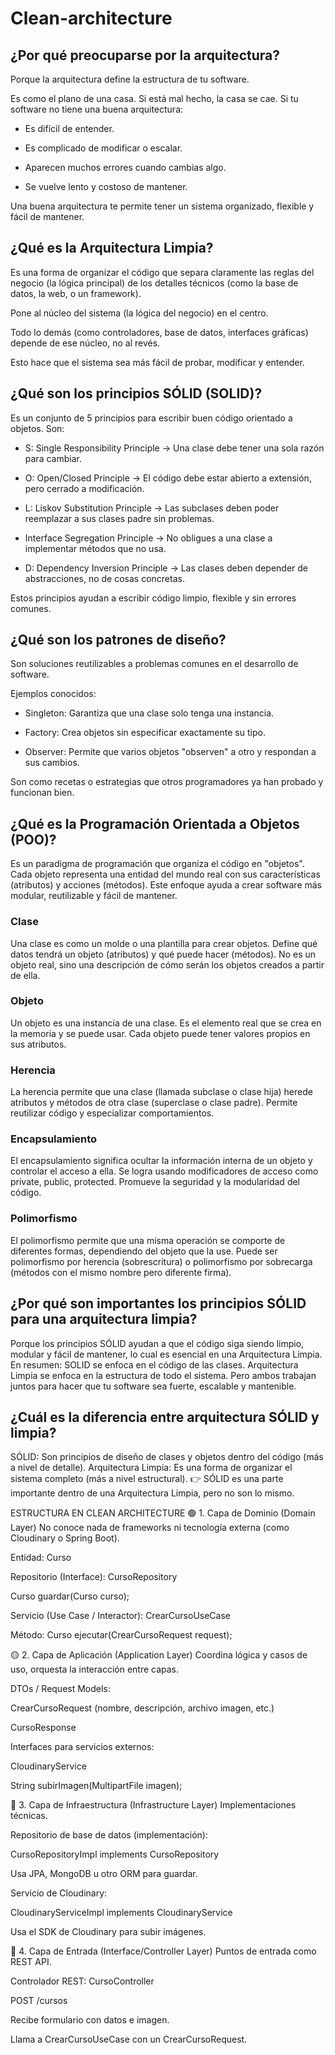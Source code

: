 # Clean-architecture
## ¿Por qué preocuparse por la arquitectura?
Porque la arquitectura define la estructura de tu software.

Es como el plano de una casa. Si está mal hecho, la casa se cae. Si tu software no tiene una buena arquitectura:

- Es difícil de entender.

- Es complicado de modificar o escalar.

- Aparecen muchos errores cuando cambias algo.

- Se vuelve lento y costoso de mantener.

Una buena arquitectura te permite tener un sistema organizado, flexible y fácil de mantener.

## ¿Qué es la Arquitectura Limpia?
Es una forma de organizar el código que separa claramente las reglas del negocio (la lógica principal) de los detalles técnicos (como la base de datos, la web, o un framework).

Pone al núcleo del sistema (la lógica del negocio) en el centro.

Todo lo demás (como controladores, base de datos, interfaces gráficas) depende de ese núcleo, no al revés.

Esto hace que el sistema sea más fácil de probar, modificar y entender.

## ¿Qué son los principios SÓLID (SOLID)?
Es un conjunto de 5 principios para escribir buen código orientado a objetos. Son:

- S: Single Responsibility Principle → Una clase debe tener una sola razón para cambiar.

- O: Open/Closed Principle → El código debe estar abierto a extensión, pero cerrado a modificación.

- L: Liskov Substitution Principle → Las subclases deben poder reemplazar a sus clases padre sin problemas.

- Interface Segregation Principle → No obligues a una clase a implementar métodos que no usa.

- D: Dependency Inversion Principle → Las clases deben depender de abstracciones, no de cosas concretas.

Estos principios ayudan a escribir código limpio, flexible y sin errores comunes.

## ¿Qué son los patrones de diseño?
Son soluciones reutilizables a problemas comunes en el desarrollo de software.

Ejemplos conocidos:

- Singleton: Garantiza que una clase solo tenga una instancia.

- Factory: Crea objetos sin especificar exactamente su tipo.

- Observer: Permite que varios objetos "observen" a otro y respondan a sus cambios.

Son como recetas o estrategias que otros programadores ya han probado y funcionan bien.

## ¿Qué es la Programación Orientada a Objetos (POO)?
Es un paradigma de programación que organiza el código en "objetos". Cada objeto representa una entidad del mundo real con sus características (atributos) y acciones (métodos).
Este enfoque ayuda a crear software más modular, reutilizable y fácil de mantener.

### Clase
Una clase es como un molde o una plantilla para crear objetos.
Define qué datos tendrá un objeto (atributos) y qué puede hacer (métodos).
No es un objeto real, sino una descripción de cómo serán los objetos creados a partir de ella.

### Objeto
Un objeto es una instancia de una clase. Es el elemento real que se crea en la memoria y se puede usar.
Cada objeto puede tener valores propios en sus atributos.

### Herencia
La herencia permite que una clase (llamada subclase o clase hija) herede atributos y métodos de otra clase (superclase o clase padre).
Permite reutilizar código y especializar comportamientos.

### Encapsulamiento
El encapsulamiento significa ocultar la información interna de un objeto y controlar el acceso a ella.
Se logra usando modificadores de acceso como private, public, protected.
Promueve la seguridad y la modularidad del código.

### Polimorfismo
El polimorfismo permite que una misma operación se comporte de diferentes formas, dependiendo del objeto que la use.
Puede ser polimorfismo por herencia (sobrescritura) o polimorfismo por sobrecarga (métodos con el mismo nombre pero diferente firma).

## ¿Por qué son importantes los principios SÓLID para una arquitectura limpia?
Porque los principios SÓLID ayudan a que el código siga siendo limpio, modular y fácil de mantener, lo cual es esencial en una Arquitectura Limpia.
En resumen:
SOLID se enfoca en el código de las clases.
Arquitectura Limpia se enfoca en la estructura de todo el sistema.
Pero ambos trabajan juntos para hacer que tu software sea fuerte, escalable y mantenible.

## ¿Cuál es la diferencia entre arquitectura SÓLID y limpia?
SÓLID: Son principios de diseño de clases y objetos dentro del código (más a nivel de detalle).
Arquitectura Limpia: Es una forma de organizar el sistema completo (más a nivel estructural).
👉 SÓLID es una parte importante dentro de una Arquitectura Limpia, pero no son lo mismo.


ESTRUCTURA EN CLEAN ARCHITECTURE
🟢 1. Capa de Dominio (Domain Layer)
No conoce nada de frameworks ni tecnología externa (como Cloudinary o Spring Boot).

Entidad: Curso

Repositorio (Interface): CursoRepository

Curso guardar(Curso curso);

Servicio (Use Case / Interactor): CrearCursoUseCase

Método: Curso ejecutar(CrearCursoRequest request);

🟡 2. Capa de Aplicación (Application Layer)
Coordina lógica y casos de uso, orquesta la interacción entre capas.

DTOs / Request Models:

CrearCursoRequest (nombre, descripción, archivo imagen, etc.)

CursoResponse

Interfaces para servicios externos:

CloudinaryService

String subirImagen(MultipartFile imagen);

🔵 3. Capa de Infraestructura (Infrastructure Layer)
Implementaciones técnicas.

Repositorio de base de datos (implementación):

CursoRepositoryImpl implements CursoRepository

Usa JPA, MongoDB u otro ORM para guardar.

Servicio de Cloudinary:

CloudinaryServiceImpl implements CloudinaryService

Usa el SDK de Cloudinary para subir imágenes.

🔴 4. Capa de Entrada (Interface/Controller Layer)
Puntos de entrada como REST API.

Controlador REST: CursoController

POST /cursos

Recibe formulario con datos e imagen.

Llama a CrearCursoUseCase con un CrearCursoRequest.
